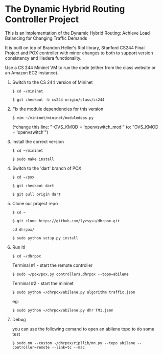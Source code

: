 
The Dynamic Hybrid Routing Controller Project
============================

This is an implementation of the Dynamic Hybrid Routing: Achieve Load Balancing for Changing Traffic Demands

It is built on top of Brandon Heller's Ripl library, Stanford CS244 Final Project and POX controller with minor changes to both to support version consistency and Hedera functionality.

Use a CS 244 Mininet VM to run the code (either from the class website or an Amazon EC2 instance).

1. Switch to the CS 244 version of Mininet

    `$ cd ~/mininet`

    `$ git checkout -b cs244 origin/class/cs244`

2. Fix the module dependencies for this version

    `$ vim ~/mininet/mininet/moduledeps.py`

    (^change this line: "-OVS_KMOD = 'openvswitch_mod'"
                    to: "OVS_KMOD = 'openvswitch'")

3. Install the correct version

    `$ cd ~/mininet`

    `$ sudo make install`

4. Switch to the 'dart' branch of POX

    `$ cd ~/pox`

    `$ git checkout dart`

    `$ git pull origin dart`

5. Clone our project repo

    `$ cd ~`

    `$ git clone https://github.com/lyzsysu/dhrpox.git`

    `cd dhrpox/`

    `$ sudo python setup.py install`

6. Run it!

    `$ cd ~/dhrpox`

    Terminal #1 - start the remote controller

    `$ sudo ~/pox/pox.py controllers.dhrpox --topo=abilene`

    Terminal #2 - start the mininet

    `$ sudo python ~/dhrpox/abilene.py algorithm traffic.json`
    
    eg:
    
    `$ sudo python ~/dhrpox/abilene.py dhr TM1.json`

7. Debug

    you can use the following comand to open an abilene topo to do some test

    `$ sudo mn --custom ~/dhrpox/ripllib/mn.py --topo abilene --controller=remote --link=tc --mac`


